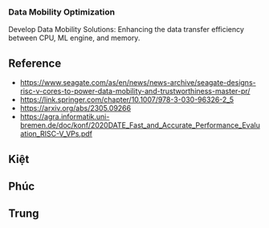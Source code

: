 ### Data Mobility Optimization
Develop Data Mobility Solutions: Enhancing the data transfer efficiency between CPU, ML engine, and memory.
## Reference 
- https://www.seagate.com/as/en/news/news-archive/seagate-designs-risc-v-cores-to-power-data-mobility-and-trustworthiness-master-pr/
- https://link.springer.com/chapter/10.1007/978-3-030-96326-2_5
- https://arxiv.org/abs/2305.09266
- https://agra.informatik.uni-bremen.de/doc/konf/2020DATE_Fast_and_Accurate_Performance_Evaluation_RISC-V_VPs.pdf

## Kiệt 
## Phúc 
## Trung 